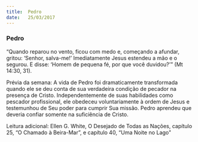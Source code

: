 ```yaml
---
title:  Pedro
date:   25/03/2017
---
```


### Pedro

“Quando reparou no vento, ficou com medo e, começando a afundar, gritou: ‘Senhor, salva-me!’ Imediatamente Jesus estendeu a mão e o segurou. E disse: ‘Homem de pequena fé, por que você duvidou?’” (Mt 14:30, 31).

Prévia da semana: A vida de Pedro foi dramaticamente transformada quando ele se deu conta de sua verdadeira condição de pecador na presença de Cristo. Independentemente de suas habilidades como pescador profissional, ele obedeceu voluntariamente à ordem de Jesus e testemunhou de Seu poder para cumprir Sua missão. Pedro aprendeu que deveria confiar somente na suficiência de Cristo.

Leitura adicional: Ellen G. White, O Desejado de Todas as Nações, capítulo 25, “O Chamado à Beira-Mar”, e capítulo 40, “Uma Noite no Lago”